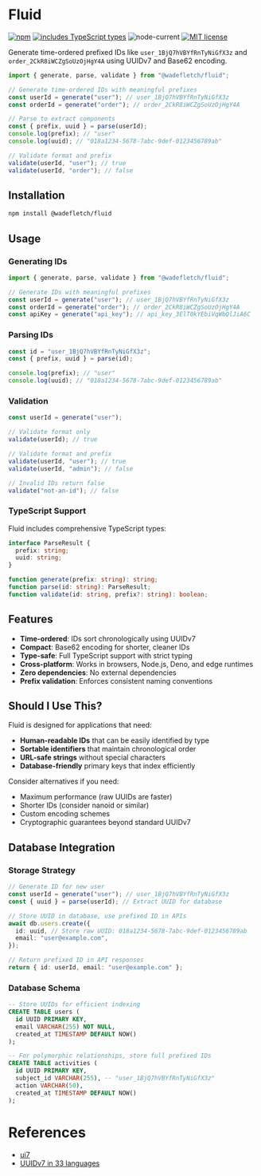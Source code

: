 # Fluid

[![npm](https://img.shields.io/npm/v/@wadefletch/fluid?color=gray&label=%20&logo=npm)][npm]
[![includes TypeScript types](https://img.shields.io/npm/types/@wadefletch/fluid?color=333&label=%20&logo=typescript&logoColor=58baee)][typescript]
![node-current](https://img.shields.io/node/v/@wadefletch/fluid?color=444&label=%20&logo=node.js)
[![MIT license](https://img.shields.io/npm/l/@wadefletch/fluid?color=3ae)][license]

[npm]: https://www.npmjs.com/package/@wadefletch/fluid
[typescript]: https://github.com/wadefletcher/human-ids/blob/main/src/index.ts
[license]: ./LICENSE

Generate time-ordered prefixed IDs like `user_1BjQ7hVBYfRnTyNiGfX3z` and `order_2CkR8iWCZgSoUzOjHgY4A` using UUIDv7 and Base62 encoding.

```typescript
import { generate, parse, validate } from "@wadefletch/fluid";

// Generate time-ordered IDs with meaningful prefixes
const userId = generate("user"); // user_1BjQ7hVBYfRnTyNiGfX3z
const orderId = generate("order"); // order_2CkR8iWCZgSoUzOjHgY4A

// Parse to extract components
const { prefix, uuid } = parse(userId);
console.log(prefix); // "user"
console.log(uuid); // "018a1234-5678-7abc-9def-0123456789ab"

// Validate format and prefix
validate(userId, "user"); // true
validate(userId, "order"); // false
```

## Installation

```bash
npm install @wadefletch/fluid
```

## Usage

### Generating IDs

```typescript
import { generate, parse, validate } from "@wadefletch/fluid";

// Generate IDs with meaningful prefixes
const userId = generate("user"); // user_1BjQ7hVBYfRnTyNiGfX3z
const orderId = generate("order"); // order_2CkR8iWCZgSoUzOjHgY4A
const apiKey = generate("api_key"); // api_key_3ElT0kYEbiVqWbQlJiA6C
```

### Parsing IDs

```typescript
const id = "user_1BjQ7hVBYfRnTyNiGfX3z";
const { prefix, uuid } = parse(id);

console.log(prefix); // "user"
console.log(uuid); // "018a1234-5678-7abc-9def-0123456789ab"
```

### Validation

```typescript
const userId = generate("user");

// Validate format only
validate(userId); // true

// Validate format and prefix
validate(userId, "user"); // true
validate(userId, "admin"); // false

// Invalid IDs return false
validate("not-an-id"); // false
```

### TypeScript Support

Fluid includes comprehensive TypeScript types:

```typescript
interface ParseResult {
  prefix: string;
  uuid: string;
}

function generate(prefix: string): string;
function parse(id: string): ParseResult;
function validate(id: string, prefix?: string): boolean;
```

## Features

- **Time-ordered**: IDs sort chronologically using UUIDv7
- **Compact**: Base62 encoding for shorter, cleaner IDs
- **Type-safe**: Full TypeScript support with strict typing
- **Cross-platform**: Works in browsers, Node.js, Deno, and edge runtimes
- **Zero dependencies**: No external dependencies
- **Prefix validation**: Enforces consistent naming conventions

## Should I Use This?

Fluid is designed for applications that need:

- **Human-readable IDs** that can be easily identified by type
- **Sortable identifiers** that maintain chronological order
- **URL-safe strings** without special characters
- **Database-friendly** primary keys that index efficiently

Consider alternatives if you need:

- Maximum performance (raw UUIDs are faster)
- Shorter IDs (consider nanoid or similar)
- Custom encoding schemes
- Cryptographic guarantees beyond standard UUIDv7

## Database Integration

### Storage Strategy

```typescript
// Generate ID for new user
const userId = generate("user"); // user_1BjQ7hVBYfRnTyNiGfX3z
const { uuid } = parse(userId); // Extract UUID for database

// Store UUID in database, use prefixed ID in APIs
await db.users.create({
  id: uuid, // Store raw UUID: 018a1234-5678-7abc-9def-0123456789ab
  email: "user@example.com",
});

// Return prefixed ID in API responses
return { id: userId, email: "user@example.com" };
```

### Database Schema

```sql
-- Store UUIDs for efficient indexing
CREATE TABLE users (
  id UUID PRIMARY KEY,
  email VARCHAR(255) NOT NULL,
  created_at TIMESTAMP DEFAULT NOW()
);

-- For polymorphic relationships, store full prefixed IDs
CREATE TABLE activities (
  id UUID PRIMARY KEY,
  subject_id VARCHAR(255), -- "user_1BjQ7hVBYfRnTyNiGfX3z"
  action VARCHAR(50),
  created_at TIMESTAMP DEFAULT NOW()
);
```

# References

- [ui7](https://github.com/silverlyra/ui7)
- [UUIDv7 in 33 languages](https://antonz.org/uuidv7/#javascript)
